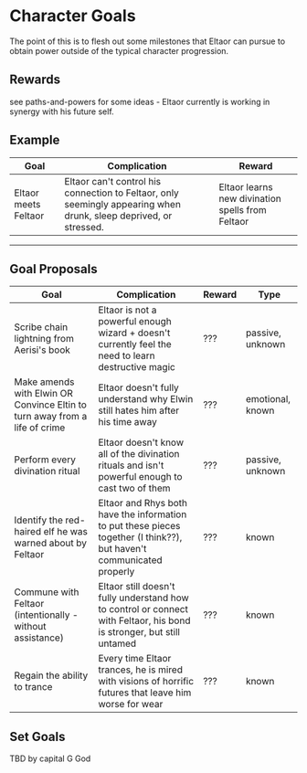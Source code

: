 # Character Goals
The point of this is to flesh out some milestones that Eltaor can pursue to obtain power outside of the typical character progression.

## Rewards
see paths-and-powers for some ideas - Eltaor currently is working in synergy with his future self.

## Example

| Goal    | Complication | Reward |
| -------- | ------- | ------- |
| Eltaor meets Feltaor  | Eltaor can't control his connection to Feltaor, only seemingly appearing when drunk, sleep deprived, or stressed.    | Eltaor learns new divination spells from Feltaor |

---

## Goal Proposals

| Goal    | Complication | Reward | Type |
| -------- | ------- | ------- | ------- |
| Scribe chain lightning from Aerisi's book | Eltaor is not a powerful enough wizard + doesn't currently feel the need to learn destructive magic | ??? | passive, unknown |
| Make amends with Elwin OR Convince Eltin to turn away from a life of crime | Eltaor doesn't fully understand why Elwin still hates him after his time away | ??? | emotional, known |
| Perform every divination ritual | Eltaor doesn't know all of the divination rituals and isn't powerful enough to cast two of them | ??? | passive, unknown |
| Identify the red-haired elf he was warned about by Feltaor | Eltaor and Rhys both have the information to put these pieces together (I think??), but haven't communicated properly | ??? | known |
| Commune with Feltaor (intentionally - without assistance) | Eltaor still doesn't fully understand how to control or connect with Feltaor, his bond is stronger, but still untamed | ??? | known |
| Regain the ability to trance | Every time Eltaor trances, he is mired with visions of horrific futures that leave him worse for wear | ??? | known |




## Set Goals
TBD by capital G God